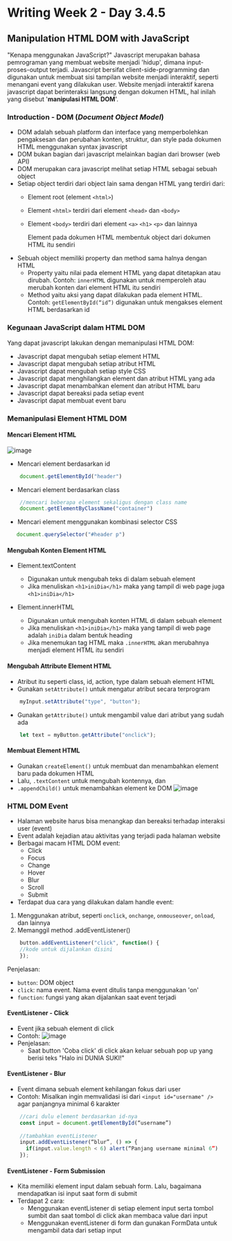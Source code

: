 # Writing Week 2 - Day 3.4.5
## Manipulation HTML DOM with JavaScript
"Kenapa menggunakan JavaScript?" Javascript merupakan bahasa pemrograman yang membuat website menjadi 'hidup', dimana input-proses-output terjadi. Javascript bersifat client-side-programming dan digunakan untuk membuat sisi tampilan website menjadi interaktif, seperti menangani event yang dilakukan user. Website menjadi interaktif karena javascript dapat berinteraksi langsung dengan dokumen HTML, hal inilah yang disebut '**manipulasi HTML DOM**'.

### Introduction - DOM (*Document Object Model*)
- DOM adalah sebuah platform dan interface yang memperbolehkan pengaksesan dan perubahan konten, struktur, dan style pada dokumen HTML menggunakan syntax javascript
- DOM bukan bagian dari javascript melainkan bagian dari browser (web API)
- DOM merupakan cara javascript melihat setiap HTML sebagai sebuah object
- Setiap object terdiri dari object lain sama dengan HTML yang terdiri dari:
  - Element root (element `<html>`)
  - Element `<html>` terdiri dari element `<head>` dan `<body>`
  - Element `<body>` terdiri dari element `<a>` `<h1>` `<p>` dan lainnya

  
    Element pada dokumen HTML membentuk object dari dokumen HTML itu sendiri
- Sebuah object memiliki property dan method sama halnya dengan HTML
  - Property yaitu nilai pada element HTML yang dapat ditetapkan atau dirubah. Contoh: `innerHTML` digunakan untuk memperoleh atau merubah konten dari element HTML itu sendiri
  - Method yaitu aksi yang dapat dilakukan pada element HTML. Contoh: `getElementById(“id”)` digunakan untuk mengakses element HTML berdasarkan id

### Kegunaan JavaScript dalam HTML DOM
Yang dapat javascript lakukan dengan memanipulasi HTML DOM:
  - Javascript dapat mengubah setiap element HTML
  - Javascript dapat mengubah setiap atribut HTML
  - Javascript dapat mengubah setiap style CSS
  - Javascript dapat menghilangkan element dan atribut HTML yang ada
  - Javascript dapat menambahkan element dan atribut HTML baru
  - Javascript dapat bereaksi pada setiap event
  - Javascript dapat membuat event baru
  
### Memanipulasi Element HTML DOM
#### Mencari Element HTML
![image](https://user-images.githubusercontent.com/85722923/193599825-d112cb2a-2e77-46f8-aa92-07b2eaae223e.png)
- Mencari element berdasarkan id
```js
    document.getElementById("header")
```

- Mencari element berdasarkan class
```js
    //mencari beberapa element sekaligus dengan class name
    document.getElementByClassName("container")
```

- Mencari element menggunakan kombinasi selector CSS
```js
   document.querySelector("#header p")
```

#### Mengubah Konten Element HTML
- Element.textContent
  - Digunakan untuk mengubah teks di dalam sebuah element
  - Jika menuliskan `<h1>iniDia</h1>` maka yang tampil di web page juga `<h1>iniDia</h1>`

- Element.innerHTML
  - Digunakan untuk mengubah konten HTML di dalam sebuah element
  - Jika menuliskan `<h1>iniDia</h1>` maka yang tampil di web page adalah `iniDia` dalam bentuk heading
  - Jika menemukan tag HTML maka `.innerHTML` akan merubahnya menjadi element HTML itu sendiri

#### Mengubah Attribute Element HTML
- Atribut itu seperti class, id, action, type dalam sebuah element HTML
- Gunakan `setAttribute()` untuk mengatur atribut secara terprogram
```js
    myInput.setAttribute("type", "button");
```
- Gunakan `getAttribute()` untuk mengambil value dari atribut yang sudah ada
```js
    let text = myButton.getAttribute("onclick");
```

#### Membuat Element HTML
- Gunakan `createElement()` untuk membuat dan menambahkan element baru pada dokumen HTML
- Lalu, `.textContent` untuk mengubah kontennya, dan
- `.appendChild()` untuk menambahkan element ke DOM
![image](https://user-images.githubusercontent.com/85722923/193615238-7ce00c1b-d741-4c60-8e0e-a4366b40f72d.png)

### HTML DOM Event
- Halaman website harus bisa menangkap dan bereaksi terhadap interaksi user (event)
- Event adalah kejadian atau aktivitas yang terjadi pada halaman website
- Berbagai macam HTML DOM event:
  - Click
  - Focus
  - Change
  - Hover
  - Blur
  - Scroll
  - Submit
- Terdapat dua cara yang dilakukan dalam handle event:
1. Menggunakan atribut, seperti `onclick`, `onchange`, `onmouseover`, `onload`, dan lainnya
2. Memanggil method .addEventListener()
```js
    button.addEventListener("click", function() {
    //kode untuk dijalankan disini
    });
```
Penjelasan:
- `button`: DOM object
- `click`: nama event. Nama event ditulis tanpa menggunakan 'on'
- `function`: fungsi yang akan dijalankan saat event terjadi

#### EventListener - Click
- Event jika sebuah element di click
- Contoh:
![image](https://user-images.githubusercontent.com/85722923/193623942-776f96d9-19a2-47fe-9c48-fae76d32fb34.png)
- Penjelasan:
  - Saat button 'Coba click' di click akan keluar sebuah pop up yang berisi teks "Halo ini DUNIA SUKI!"

#### EventListener - Blur
- Event dimana sebuah element kehilangan fokus dari user
- Contoh: Misalkan ingin memvalidasi isi dari `<input id="username" />` agar panjangnya minimal 6 karakter
```js
    //cari dulu element berdasarkan id-nya
    const input = document.getElementById(“username”)
    
    //tambahkan eventListener
    input.addEventListener(“blur”, () => {
      if(input.value.length < 6) alert(“Panjang username minimal 6”)
    });
```

#### EventListener - Form Submission
- Kita memiliki element input dalam sebuah form. Lalu, bagaimana mendapatkan isi input saat form di submit
- Terdapat 2 cara:
  - Menggunakan eventListener di setiap element input serta tombol sumbit dan saat tombol di click akan membaca value dari input
  - Menggunakan eventListener di form dan gunakan FormData untuk mengambil data dari setiap input
